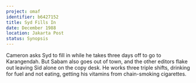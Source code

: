 ```yaml
---
project: omaf
identifier: b6427152
title: Syd Fills In
date: December 1988
location: Jakarta Post
status: Synopsis
---
```


Cameron asks Syd to fill in while he takes three days off to go to Karangendah. But Sabam also goes out of town, and the other editors flake out leaving Sid alone on the copy desk. He works three triple shifts, drinking for fuel and not eating, getting his vitamins from chain-smoking cigarettes. 